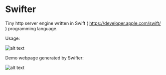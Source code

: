 Swifter
=======

Tiny http server engine written in Swift ( https://developer.apple.com/swift/ ) programming language.

Usage:

![alt text](https://raw.githubusercontent.com/glock45/swifter/master/github_code.png)

Demo webpage generated by Swifter:

![alt text](https://raw.githubusercontent.com/glock45/swifter/master/github.png)

